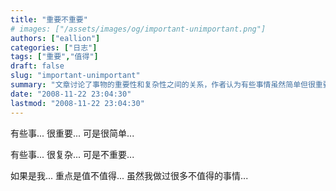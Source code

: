 ```yaml
---
title: "重要不重要"
# images: ["/assets/images/og/important-unimportant.png"]
authors: ["eallion"]
categories: ["日志"]
tags: ["重要","值得"]
draft: false
slug: "important-unimportant"
summary: "文章讨论了事物的重要性和复杂性之间的关系，作者认为有些事情虽然简单但很重要，而有些事情虽然复杂却不重要。作者强调对于自己来说最重要的是判断一件事是否值得去做。尽管作者曾经做过很多不值得的事情，但他仍在思考这个问题。"
date: "2008-11-22 23:04:30"
lastmod: "2008-11-22 23:04:30"
---
```


有些事...
很重要...
可是很简单...

有些事...
很复杂...
可是不重要...

如果是我...
重点是值不值得...
虽然我做过很多不值得的事情...
